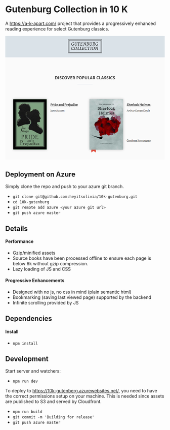 Gutenburg Collection in 10 K
============================
A https://a-k-apart.com/ project that provides a progressively enhanced
reading experience for select Gutenburg classics.

![Alt text](/screenshot.png?raw=true "Gutenburg Screenshot")

Deployment on Azure
-------------------
Simply clone the repo and push to your azure git branch.
* `git clone git@github.com:heyitsolivia/10k-gutenburg.git`
* `cd 10k-gutenburg`
* `git remote add azure <your azure git url>`
* `git push azure master`

Details
-------
#### Performance
* Gzip/minified assets
* Source books have been processed offline to ensure each page is below 6k without gzip compression.
* Lazy loading of JS and CSS

#### Progressive Enhancements
* Designed with no js, no css in mind (plain semantic html)
* Bookmarking (saving last viewed page) supported by the backend 
* Infinite scrolling provided by JS

Dependencies
------------
#### Install
* `npm install`

Development
-----------
Start server and watchers:
* `npm run dev`

To deploy to https://10k-gutenberg.azurewebsites.net/, you need to have
the correct permissions setup on your machine. This is needed since
assets are published to S3 and served by Cloudfront.

* `npm run build`
* `git commit -m 'Building for release'`
* `git push azure master`
